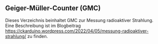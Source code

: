 ## Geiger-Müller-Counter (GMC)

Dieses Verzeichnis beinhaltet GMC zur Messung radioaktiver Strahlung.
Eine Beschreibung ist im Blogbeitrag https://ckarduino.wordpress.com/2022/04/05/messung-radioaktiver-strahlung/ zu finden.